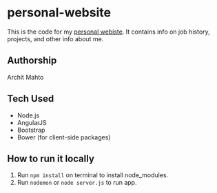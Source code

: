 # personal-website

This is the code for my [personal webiste](https://www.architmahto.com). It contains info on job history, projects, and other info about me.

## Authorship

Archit Mahto

## Tech Used

* Node.js
* AngularJS
* Bootstrap
* Bower (for client-side packages)

## How to run it locally

1. Run `npm install` on terminal to install node_modules.
2. Run `nodemon` or `node server.js` to run app.

